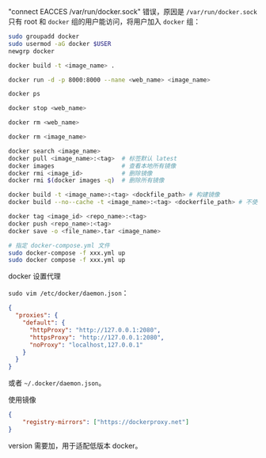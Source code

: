  "connect EACCES /var/run/docker.sock" 错误，原因是 `/var/run/docker.sock` 只有 root 和 `docker` 组的用户能访问，将用户加入 `docker` 组：

```sh
sudo groupadd docker
sudo usermod -aG docker $USER
newgrp docker
```





```sh
docker build -t <image_name> .

docker run -d -p 8000:8000 --nane <web_name> <image_name>

docker ps

docker stop <web_name>

docker rm <web_name>

docker rm <image_name>
```



```sh
docker search <image_name>
docker pull <image_name>:<tag>  # 标签默认 latest
docker images                   # 查看本地所有镜像
docker rmi <image_id>           # 删除镜像
docker rmi $(docker images -q)  # 删除所有镜像

docker build -t <image_name>:<tag> <dockfile_path> # 构建镜像
docker build --no--cache -t <image_name>:<tag> <dockerfile_path> # 不使用缓存构建

docker tag <image_id> <repo_name>:<tag>
docker push <repo_name>:<tag>
docker save -o <file_name>.tar <image_name>

```







```sh
# 指定 docker-compose.yml 文件
sudo docker-compose -f xxx.yml up
sudo docker compose -f xxx.yml up
```





docker 设置代理

`sudo vim /etc/docker/daemon.json`：

```json
{
  "proxies": {
    "default": {
      "httpProxy": "http://127.0.0.1:2080",
      "httpsProxy": "http://127.0.0.1:2080",
      "noProxy": "localhost,127.0.0.1"
    }
  }
}
```

或者 `~/.docker/daemon.json`。

使用镜像

```json
{
    "registry-mirrors": ["https://dockerproxy.net"]
}
```



version 需要加，用于适配低版本 docker。
